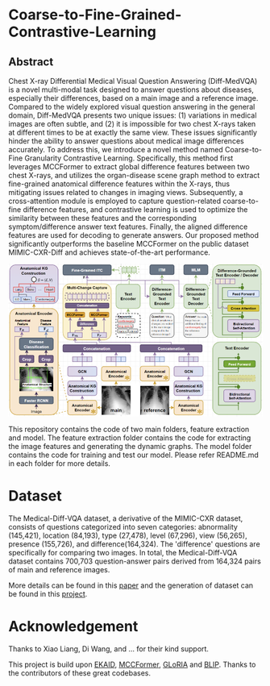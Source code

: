 # Coarse-to-Fine-Grained-Contrastive-Learning
## Abstract
Chest X-ray Differential Medical Visual Question Answering (Diff-MedVQA) is a novel multi-modal task designed to answer 
questions about diseases, especially their differences, based on a main image and a reference image. Compared to the 
widely explored visual question answering in the general domain, Diff-MedVQA presents two unique issues: 
(1) variations in medical images are often subtle, and 
(2) it is impossible for two chest X-rays taken at different times to be at exactly the same view. 
These issues significantly hinder the ability to answer questions about medical image differences accurately. 
To address this, we introduce a novel method named Coarse-to-Fine Granularity Contrastive Learning. Specifically, this 
method first leverages MCCFormer to extract global difference features between two chest X-rays, and utilizes the 
organ-disease scene graph method to extract fine-grained anatomical difference features within the X-rays, thus 
mitigating issues related to changes in imaging views. Subsequently, a cross-attention module is employed to capture 
question-related coarse-to-fine difference features, and contrastive learning is used to optimize the similarity between
these features and the corresponding symptom/difference answer text features. Finally, the aligned difference features 
are used for decoding to generate answers. Our proposed method significantly outperforms the baseline MCCFormer on the 
public dataset MIMIC-CXR-Diff and achieves state-of-the-art performance.

![structure](structure.png)


This  repository contains the code of two main folders, feature extraction and model. The feature extraction folder contains the code for extracting the image features and generating the dynamic graphs. The model folder contains the code for training and test our model. Please refer README.md in each folder for more details.
# Dataset
The Medical-Diff-VQA dataset, a derivative of the MIMIC-CXR dataset, consists of questions categorized into seven categories: abnormality (145,421), location (84,193), type (27,478), level (67,296), view (56,265), presence (155,726), and difference(164,324). The 'difference' questions are specifically for comparing two images. In total, the Medical-Diff-VQA dataset contains 700,703 question-answer pairs derived from 164,324 pairs of main and reference images.

More details can be found in this [paper](https://dl.acm.org/doi/abs/10.1145/3580305.3599819) and the generation of dataset can be found in this [project](https://github.com/Holipori/MIMIC-Diff-VQA).
# Acknowledgement
Thanks to Xiao Liang, Di Wang, and ... for their kind support.

This project is build upon [EKAID](https://github.com/Holipori/EKAID/tree/main), [MCCFormer](https://github.com/doiken23/mccformers.pytorch), [GLoRIA](https://github.com/marshuang80/gloria) and [BLIP](https://github.com/salesforce/BLIP). Thanks to the contributors of these great codebases.